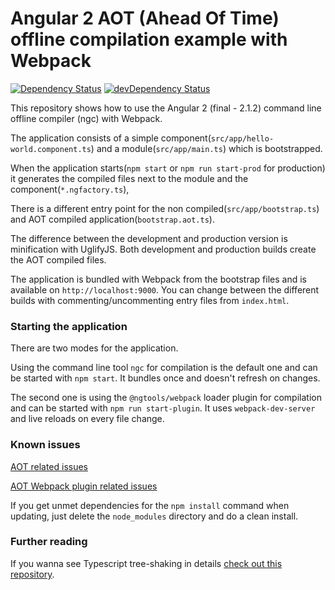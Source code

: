 # Angular 2 AOT (Ahead Of Time) offline compilation example with Webpack
[![Dependency Status](https://david-dm.org/blacksonic/angular2-aot-webpack.svg)](https://david-dm.org/blacksonic/angular2-aot-webpack)
[![devDependency Status](https://david-dm.org/blacksonic/angular2-aot-webpack/dev-status.svg)](https://david-dm.org/blacksonic/angular2-aot-webpack?type=dev)

This repository shows how to use the Angular 2 (final - 2.1.2) command line offline compiler (ngc) with Webpack.

The application consists of a simple component(```src/app/hello-world.component.ts```) 
and a module(```src/app/main.ts```) which is bootstrapped.

When the application starts(```npm start``` or ```npm run start-prod``` for production) 
it generates the compiled files next to the module and the component(```*.ngfactory.ts```),

There is a different entry point for the non compiled(```src/app/bootstrap.ts```)
and AOT compiled application(```bootstrap.aot.ts```).

The difference between the development and production version is minification with UglifyJS.
Both development and production builds create the AOT compiled files.

The application is bundled with Webpack from the bootstrap files and is available on ```http://localhost:9000```.
You can change between the different builds with commenting/uncommenting entry files from ```index.html```.

### Starting the application

There are two modes for the application.

Using the command line tool ```ngc``` for compilation is the default one 
and can be started with ```npm start```. It bundles once and doesn't refresh on changes.

The second one is using the ```@ngtools/webpack``` loader plugin for compilation
and can be started with ```npm run start-plugin```. It uses ```webpack-dev-server``` and 
live reloads on every file change.

### Known issues

[AOT related issues](https://github.com/angular/angular/issues?utf8=%E2%9C%93&q=is%3Aissue%20is%3Aopen%20aot)

[AOT Webpack plugin related issues](https://github.com/angular/angular-cli/issues?utf8=%E2%9C%93&q=is%3Aissue%20is%3Aopen%20aot)

If you get unmet dependencies for the ```npm install``` command when updating,
just delete the ```node_modules``` directory and do a clean install.

### Further reading

If you wanna see Typescript tree-shaking in details
[check out this repository](https://github.com/blacksonic/typescript-webpack-tree-shaking).
